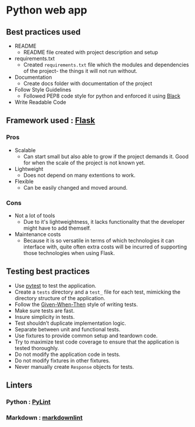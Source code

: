 # Python web app

## Best practices used

* README
  * README file created with project description and setup
* requirements.txt
  * Created ```requirements.txt``` file which the modules and dependencies of the project- the things it will not run without.
* Documentation
  * Create docs folder with documentation of the project
* Follow Style Guidelines
  * Followed PEP8 code style for python and enforced it using [Black](https://github.com/psf/black)
* Write Readable Code

## Framework used : [Flask](https://flask.palletsprojects.com/)

### Pros

* Scalable
  * Can start small but also able to grow if the project demands it. Good for when the scale of the project is not known yet.
* Lightweight
  * Does not depend on many extentions to work.
* Flexible
  * Can be easily changed and moved around.

### Cons

* Not a lot of tools
  * Due to it's lightweightness, it lacks functionality that the developer might have to add themself.
* Maintenance costs
  * Because it is so versatile in terms of which technologies it can interface with, quite often extra costs will be incurred of supporting those technologies when using Flask.

## Testing best practices

* Use [pytest](https://docs.pytest.org/en/latest/) to test the application.
* Create a `tests` directory and a `test_` file for each test, mimicking the directory structure of the application.
* Follow the [Given-When-Then](https://martinfowler.com/bliki/GivenWhenThen.html) style of writing tests.
* Make sure tests are fast.
* Insure simplicity in tests.
* Test shouldn’t duplicate implementation logic.
* Separate between unit and functional tests.
* Use fixtures to provide common setup and teardown code.
* Try to maximize test code coverage to ensure that the application is tested thoroughly.
* Do not modify the application code in tests.
* Do not modify fixtures in other fixtures.
* Never manually create `Response` objects for tests.

## Linters

### Python : [PyLint](https://pypi.org/project/pylint/)

### Markdown : [markdownlint](https://marketplace.visualstudio.com/items?itemName=DavidAnson.vscode-markdownlint)
